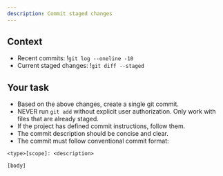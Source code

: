 ```yaml
---
description: Commit staged changes
---
```


## Context

- Recent commits: !`git log --oneline -10`
- Current staged changes: !`git diff --staged`

## Your task

- Based on the above changes, create a single git commit.
- NEVER run `git add` without explicit user authorization. Only work with files that are already staged.
- If the project has defined commit instructions, follow them.
- The commit description should be concise and clear.
- The commit must follow conventional commit format:

```text
<type>[scope]: <description>

[body]
```
